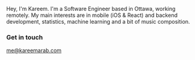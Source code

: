 Hey, I'm Kareem. I'm a Software Engineer based in Ottawa, working remotely. My main interests are in mobile (iOS & React) and backend development, statistics, machine learning and a bit of music composition.

### Get in touch

[me@kareemarab.com](mailto:me@kareemarab.com)
